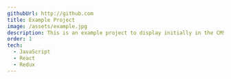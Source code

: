 ```yaml
---
githubUrl: http://github.com
title: Example Project
image: /assets/example.jpg
description: This is an example project to display initially in the CMS
order: 1
tech:
  - JavaScript
  - React
  - Redux
---
```

